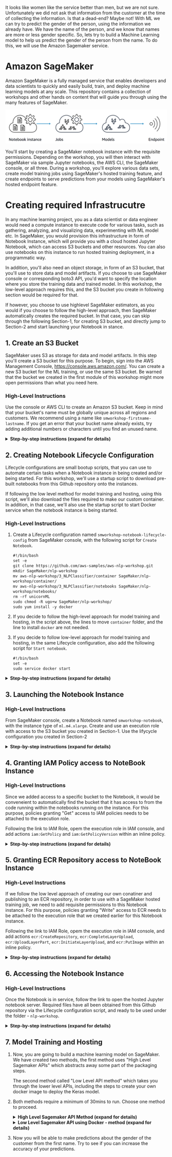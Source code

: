 It looks like women like the service better than men, but we are not sure. Unfortunately we did not ask that information from the customer at the time of collecting the information. Is that a dead-end? Maybe not! With ML we can try to predict the gender of the person, using the information we already have. We have the name of the person, and we know that names are more or less gender specific. So, lets try to build a Machine Learning model to help us predict the gender of the person from the name. To do this, we will use the Amazon Sagemaker service.

# Amazon SageMaker

Amazon SageMaker is a fully managed service that enables developers and data scientists to quickly and easily build, train, and deploy machine learning models at any scale. This repository contains a collection of workshops and other hands on content that will guide you through using the many features of SageMaker.  

![Overview](../images/overview.png)

You'll start by creating a SageMaker notebook instance with the requisite permissions. Depending on the workshop, you will then interact with SageMaker via sample Jupyter notebooks, the AWS CLI, the SageMaker console, or all three. During a workshop, you'll explore various data sets, create model training jobs using SageMaker's hosted training feature, and create endpoints to serve predictions from your models using SageMaker's hosted endpoint feature.  


# Creating required Infrastrucutre

In any machine learning project, you as a data scientist or data engineer would need a compute instance to execute code for various tasks, such as gathering, analyzing, and visualizing data, experimenting with ML model etc. In SageMaker, you would provision this infrastructure in form of Notebook Instance, which will provide you with a cloud hosted Jupyter Notebook, which can access S3 buckets and other resources. You can also use notebooks on this instance to run hosted training deployment, in a programmatic way.

In addition, you'll also need an object storage, in form of an S3 bucket, that you'll use to store data and model artifacts. If you choose to use SageMaker console or corresponding boto3 API, you'd want to specify the location where you store the training data and trained model. In this workshop, the low-level approach requires this, and the S3 bucket you create in following section would be required for that.

If however, you choose to use highlevel SageMaker estimators, as you would if you choose to follow the high-level approach, then SageMaker automatically creates the required bucket. In that case, you can skip through the following Section-1, for creating S3 bucket, and directly jump to Section-2 amd start launching your Notebook in stance.

## 1. Create an S3 Bucket

SageMaker uses S3 as storage for data and model artifacts.  In this step you'll create a S3 bucket for this purpose. To begin, sign into the AWS Management Console, https://console.aws.amazon.com/. You can create a new S3 bucket for the ML training, or use the same S3 bucket. Be warned that the bucket we created in the first module of this workshop might more open permissions than what you need here.

### High-Level Instructions

Use the console or AWS CLI to create an Amazon S3 bucket. Keep in mind that your bucket's name must be globally unique across all regions and customers. We recommend using a name like `smworkshop-firstname-lastname`. If you get an error that your bucket name already exists, try adding additional numbers or characters until you find an unused name.

<details>
<summary><strong>Step-by-step instructions (expand for details)</strong></summary><p>

1. In the AWS Management Console, choose **Services** then select **S3** under Storage.

1. Choose **+Create Bucket**

1. Provide a globally unique name for your bucket such as `smworkshop-firstname-lastname`.

1. Select the Region you've chosen to use for this workshop from the dropdown.

1. Choose **Next** in the lower right of the dialog without selecting a bucket to copy settings from.
    ![Create bucket screenshot](images/smworkshop-bucket-creation.png)

1. Leave everything default on `Configure options` screen and choose **Next** in the lower right of the dialog.   

1. On `Permissions` screen, esnure that public permissions are not granted to this bucket, by checking that under the dropdown for `Manage public permissions`, the option `Do not grant public read access to this bucket (Recommended)` remains selected. 
    ![Create bucket screenshot](images/smworkshop-bucket-permission.png)

1. Choose **Next** in the lower right of the dialog to go to Review screen, and verify the screen showed is similar to the example shown below.
    ![Create bucket screenshot](images/smworkshop-bucket-review.png)

1. Choose **Create Bucket** to complete the S3 bucket creation. You'll use this bucket to host your training data, and also to store the model artifacts.

</p></details>

## 2. Creating Notebook Lifecycle Configuration

Lifecycle configurations are small bootup scripts, that you can use to automate certain tasks when a Notebook instance in being created and/or being started. For this workshop, we'll use a startup script to download pre-built notebooks from this Github repository onto the instances.

If following the low level method for model training and hosting, using this script, we'll also download the files required to make our custom container. In addition, in that case, we'll also use the startup script to start Docker service when the notebook instance is being started.

### High-Level Instructions
1. Create a Lifecycle configuration named `smworkshop-notebook-lifecycle-config` from SageMaker console, with the following script for `Create Notebook`.
    ```
    #!/bin/bash
    set -e
    git clone https://github.com/aws-samples/aws-nlp-workshop.git
    mkdir SageMaker/nlp-workshop
    mv aws-nlp-workshop/3_NLPClassifier/container SageMaker/nlp-workshop/container/
    mv aws-nlp-workshop/3_NLPClassifier/notebooks SageMaker/nlp-workshop/notebooks/
    rm -rf unicornML
    sudo chmod -R ugo+w SageMaker/nlp-workshop/
    sudo yum install -y docker

    ```
1. If you decide to follow the high-level approach for model training and hosting, in the script above, the lines to move `container` folder, and the line to install `docker` are not needed.

1. If you decide to follow low-level approach for model training and hosting, in the same Lifecycle configuration, also add the following script for `Start notebook`.

    ```
    #!/bin/bash
    set -e
    sudo service docker start

    ```
<details>
<summary><strong>Step-by-step instructions (expand for details)</strong></summary><p>

1. In the AWS Management Console choose **Services** then select **Amazon SageMaker** under Machine Learning.

1. Choose **Lifecycle configurations** under the section **Notebook** on the left panel.
    ![Lifecycle configurations](images/lifecycle_configuration.png)

1. Choose **Create configuration** to open the create dialog.

1. Type the name `smworkshop-notebook-lifecycle-config` in the `Name` field.

1. In the tab **Start notebook**, type or copy-paste the `Start Notebook` script from above. (This is required to run docker service, neccessary only if you are following the low level approach for model training and hosting).
    ![Start notebook script](images/lifecycle_configuration-start-notebook.png)

1. In the tab **Create notebook**, type or copy-paste the `Create Notebook` script from above. (You can omit the commands to retain `container` folder and to install `docker`, if you choose to follow the high level approach for model training and hosting).
    ![Create notebook script](images/lifecycle_configuration-create-notebook.png)

1. Finish configuration by clicking **Create configuration**.

</p></details>

## 3. Launching the Notebook Instance

### High-Level Instructions
From SageMaker console, create a Notebook named `smworkshop-notebook`, with the instance type of `ml.m4.xlarge`.
Create and use an execution role with access to the S3 bucket you created in Section-1.
Use the lifycycle configuration you created in Section-2

<details>
<summary><strong>Step-by-step instructions (expand for details)</strong></summary><p>

1. In the AWS Management Console choose **Services** then select **Amazon SageMaker** under Machine Learning.

1. Choose **Notebook instances** under the section **Notebook** on the left panel.
    ![Notebook instances](images/notebook-instances.png)

1. Choose **Create notebook Instance** to open the create dialog.

1. Type the name `smworkshop-notebook` in the `Name` field.

1. From `Notebook instance type dropdown`, choose `ml.m4.xlarge`.

1. From `IAM role` dropdown, choose `Create a new role`.

1. In the dialog that pops up, keep the radio button for `Specific S3 buckets` selected, and type the S3 bucket name, that you used in section-1 of this module, such as `smworkshop-firstname-lastname`.
    ![Notebook instance IAM role](images/notebook-execution-role.png)

1. Choose **Create Role** to return to notebook creation dialog. Notice that SageMaker creates a new execution role with the current timestamp appended at the end of its name, and that this role remains selected under `IAM role` dropdown.

1. From the `Lifecycle configuration` dropdown, choose the configuration named `smworkshop-notebook-lifecycle-config`, that you created in section-2.

1. Leave the VPC selection and Encryption Keys empty for the purpose of this workshop, and choose **Create notebook instance** to finish creation.
    ![Notebook instance creation dialog](images/create-notebook-instance.png)

1. You'll be returned to the list of notebooks, with the status of curren notebook shown as `Pending`. Wait till the status changes to `InService`, before proceeding to the next section.
    ![Notebook instance creation status](images/notebook-instance-status.png)

</p></details>

## 4. Granting IAM Policy access to NoteBook Instance
### High-Level Instructions
Since we added access to a specific bucket to the Notebook, it would be conveneient to automatically find the bucket that it has access to from the code running within the notebooks running on the instance. For this purpose, policies granting "Get" access to IAM policies needs to be attached to the execution role.

Following the link to IAM Role, opem the execution role in IAM console, and add actions `iam:GetPolicy` and `iam:GetPolicyVersion` within an inline policy.

<details>
<summary><strong>Step-by-step instructions (expand for details)</strong></summary><p>

1. From the **Notebook instances** page, click on the hyperlink displayed as the `Name` of the notebook you just created, in this case - `smworkshop-notebook`.

1. From the **Notebook instance settings** page, follow the hyperlink displayed as the IAM role ARN.
    ![Notebook instance setting](images/notebook-instance-setting.png)

1. From the IAM console page that opens in a new browser tab, displying the role summary, choose **Add Inline policy**
    ![Notebook instance setting](images/notebook-execution-role-summary.png)

1. On **Create policy** page, click on **Choose a service**
    ![Notebook instance setting](images/create-policy.png)

1. In the suggestive search box, type "IAM", to have the list of displayed service filtered down, then choose **IAM** from the narrowed down list.
    ![Notebook instance setting](images/create-policy-iam.png)

1. Under `Actions` section, expand `Read` Access level

1. Select only actions - **GetPolicy** and **GetPolicyVersion**
    ![Notebook instance setting](images/create-policy-actions.png)

1. Under `Resources` section, click on the text displaying `You chose actions that require the policy resource type`.

1. Choose **All resources** radio button under `Resources` section.
    ![Notebook instance setting](images/create-policy-resources.png)

1. Choose **Review policy** at the bootom right-hand corner of the screen.

1. In the review screen, ensure there are no errors or warnings displayed.

1. Type a name of the policy in `Name` field, Choose a meaningful name, such as `IAMRoleRead`.

1. Choose **Create policy** at the bootom right-hand corner of the screen.
    ![Notebook instance setting](images/create-policy-review.png)

1. Close the browser tab

</p></details>

## 5. Granting ECR Repository access to NoteBook Instance
### High-Level Instructions
If we follow the low level approach of creating our own conatiner and publishing to an ECR repository, in order to use with a SageMaker hosted training job, we need to add requisite permissions to this Notebook instance. For this purpose, policies granting "Write" access to ECR needs to be attached to the execution role that we created earlier for this Notebook instance.

Following the link to IAM Role, opem the execution role in IAM console, and add actions `ecr:CreateRepository`, `ecr:CompleteLayerUpload`,  `ecr:UploadLayerPart`, `ecr:InitiateLayerUpload`, and `ecr:PutImage` within an inline policy.

<details>
<summary><strong>Step-by-step instructions (expand for details)</strong></summary><p>

1. From the **Notebook instances** page, click on the hyperlink displayed as the `Name` of the notebook you just created, in this case - `smworkshop-notebook`.

1. From the **Notebook instance settings** page, follow the hyperlink displayed as the IAM role ARN.
    ![Notebook instance setting](images/notebook-instance-setting.png)

1. From the IAM console page that opens in a new browser tab, displying the role summary, choose **Add Inline policy**
    ![Notebook instance setting](images/notebook-execution-role-summary.png)

1. On **Create policy** page, click on **Choose a service**
    ![Notebook instance setting](images/create-policy.png)

1. In the suggestive search box, type "EC2", to have the list of displayed service filtered down, then choose **EC2 Container Registry** from the narrowed down list.
    ![Notebook instance setting](images/create-policy-ecr.png)

1. Under `Actions` section, expand `Write` Access level

1. Select actions - **CreateRepository**, **InitiateLayerUpload**, **UploadLayerPart**, **CompleteLayerUpload** and **PutImage**
    ![Notebook instance setting](images/create-policy-actions-ecr.png)

1. Under `Resources` section, click on the text displaying `You chose actions that require the policy resource type`.

1. Choose **All resources** radio button under `Resources` section.
    ![Notebook instance setting](images/create-policy-resources-ecr.png)

1. Choose **Review policy** at the bootom right-hand corner of the screen.

1. In the review screen, ensure there are no errors or warnings displayed.

1. Type a name of the policy in `Name` field, Choose a meaningful name, such as `ECRUpload`.

1. Choose **Create policy** at the bootom right-hand corner of the screen.
    ![Notebook instance setting](images/create-policy-review-ecr.png)

1. Close the browser tab
</p></details>

## 6. Accessing the Notebook Instance
### High-Level Instructions
Once the Notebook is in service, follow the link to open the hosted Jupyter notebook server. Required files have all been obtained from this Github repository via the Lifecycle configuration script, and ready to be used under the folder - `nlp-workshop`.

<details>
<summary><strong>Step-by-step instructions (expand for details)</strong></summary><p>

1. From the **Notebook instances** page, click on the hyperlink displayed as the `Name` of the notebook you just created, in this case - `smworkshop-notebook`.

1. Wait for the server status to change to **InService**. This will take several minutes, possibly up to ten but likely less.

    ![Access Notebook](images/notebook-ready.png)

1. Click **Open**. You will now see the Jupyter homepage for your notebook instance.

    ![Open Notebook](images/jupyter-homepage.png)

1. The folder named `nlp-workshop` contains the required notebooks and containerization framework neede for the following section. Click on the folder name to navigate into the folder, then follow one of the two approaches from the section to train and host a gender identification model.
</p></details>

## 7. Model Training and Hosting

1. Now, you are going to build a machine learning model on SageMaker. We have created two methods, the first method uses "High Level Sagemaker APIs" which abstracts away some part of the packaging steps.

   The second method called "Low Level API method" which takes you through the lower level APIs, including the steps to create your own docker image to deploy the Keras model.

2. Both methods require a minimum of 30mins to run. Choose one method to proceed.

    <details>
    <summary><strong>High Level Sagemaker API Method (expand for details)</strong></summary><p>

    Once you open the notebook, you will see a file browser. Browse to the folder called "nlp-workshop/notebooks/". Click on the "highlevel-tensorflow-classifer.ipynb" file to open the Jypyter notebook. The remaining instructions to run the notebook are embeddeded in the notebook itself.

    After successfully creating an endpoint, the next step would be to create a new API Gateway method, a Lambda function in the backend to integrate with the hosted endpoint, and update the configuration Javsacript of your webapplication so that when `Identify Gender` button is clicked, this new endpoint recieved the HTTP request. If you're eager to see the end result of all the hard work you put in to identify customers' genders, you can launch one of these AWS CloudFormation templates in the Region of your choice to build the necessary resources automatically.

    Region| Launch
    ------|-----
    US East (N. Virginia) | [![Launch Module 1 in us-east-1](http://docs.aws.amazon.com/AWSCloudFormation/latest/UserGuide/images/cloudformation-launch-stack-button.png)](https://console.aws.amazon.com/cloudformation/home?region=us-east-1#/stacks/new?stackName=nlp-workshop-voc-sagemaker&templateURL=https://s3.amazonaws.com/nlp-serverless-workshop/voc-sagemaker-high-level.json)
    US East (Ohio) | [![Launch Module 1 in us-east-2](http://docs.aws.amazon.com/AWSCloudFormation/latest/UserGuide/images/cloudformation-launch-stack-button.png)](https://console.aws.amazon.com/cloudformation/home?region=us-east-2#/stacks/new?stackName=nlp-workshop-voc-sagemaker&templateURL=https://s3.amazonaws.com/nlp-serverless-workshop/voc-sagemaker-high-level.json)
    US West (Oregon) | [![Launch Module 1 in us-west-2](http://docs.aws.amazon.com/AWSCloudFormation/latest/UserGuide/images/cloudformation-launch-stack-button.png)](https://console.aws.amazon.com/cloudformation/home?region=us-west-2#/stacks/new?stackName=nlp-workshop-voc-sagemaker&templateURL=https://s3.amazonaws.com/nlp-serverless-workshop/voc-sagemaker-high-level.json)
    EU (Ireland) | [![Launch Module 1 in eu-west-1](http://docs.aws.amazon.com/AWSCloudFormation/latest/UserGuide/images/cloudformation-launch-stack-button.png)](https://console.aws.amazon.com/cloudformation/home?region=eu-west-1#/stacks/new?stackName=nlp-workshop-voc-sagemaker&templateURL=https://s3.amazonaws.com/nlp-serverless-workshop/voc-sagemaker-high-level.json)

    </details>

    <details>
    <summary><strong>Low Level Sagemaker API using Docker - method (expand for details)</strong></summary><p>

    #### 1. Experimentation
            
    In the experimentation phase you'll use the notebook named `dockerizer-preperation-gender-classifier.ipynb` to collect data, format data for your experiment, build and tweak the model and do some quick test to validate the propose model works.

    So head over to that notebook, and come back to the next sub-section once you finish running the notebook - `dockerizer-preperation-gender-classifier.ipynb`

    #### 2. Containerization
            
    In the containerization phase, you'll package the training and prediction code that you perfected during the experimentation phase, and use SageMaker to orchestrate training and hosting, possibly running training for more epochs, to get better accuracy of predictions.

    So, from your notebook instance, open the notebook named `dockerizer-orchestration-gender-classifier.ipynb`, and follow along. Once completed, come back to the next sub-section.

    #### 3. Integration
            
    Now that you have the trained model hosted behind a SageMaker managed endpoint, the next step would be to create a new API Gateway method, a Lambda function in the backend to integrate with the hosted endpoint, and update the configuration Javsacript of your webapplication.
    
    Once configured, thos will enable the `Identify Gender` button, which when clicked, would send HTTP request to the new endpoint. 
    
    Eager to see the end result of all the hard work you put in to identify customers' genders?  Launch one of these AWS CloudFormation templates in the Region of your choice to build the necessary resources
    automatically.

    Region| Launch
    ------|-----
    US East (N. Virginia) | [![Launch Module 1 in us-east-1](http://docs.aws.amazon.com/AWSCloudFormation/latest/UserGuide/images/cloudformation-launch-stack-button.png)](https://console.aws.amazon.com/cloudformation/home?region=us-east-1#/stacks/new?stackName=nlp-workshop-voc-sagemaker&templateURL=https://s3.amazonaws.com/nlp-serverless-workshop/templates/voc-sagemaker.json)
    US East (Ohio) | [![Launch Module 1 in us-east-2](http://docs.aws.amazon.com/AWSCloudFormation/latest/UserGuide/images/cloudformation-launch-stack-button.png)](https://console.aws.amazon.com/cloudformation/home?region=us-east-2#/stacks/new?stackName=nlp-workshop-voc-sagemaker&templateURL=https://s3.amazonaws.com/nlp-serverless-workshop/templates/voc-sagemaker.json)
    US West (Oregon) | [![Launch Module 1 in us-west-2](http://docs.aws.amazon.com/AWSCloudFormation/latest/UserGuide/images/cloudformation-launch-stack-button.png)](https://console.aws.amazon.com/cloudformation/home?region=us-west-2#/stacks/new?stackName=nlp-workshop-voc-sagemaker&templateURL=https://s3.amazonaws.com/nlp-serverless-workshop/templates/voc-sagemaker.json)
    EU (Ireland) | [![Launch Module 1 in eu-west-1](http://docs.aws.amazon.com/AWSCloudFormation/latest/UserGuide/images/cloudformation-launch-stack-button.png)](https://console.aws.amazon.com/cloudformation/home?region=eu-west-1#/stacks/new?stackName=nlp-workshop-voc-sagemaker&templateURL=https://s3.amazonaws.com/nlp-serverless-workshop/templates/voc-sagemaker.json)
    </details>


3. Now you will be able to make predictions about the gender of the customer from the first name. Try to see if you can increase the accuracy of your predictions.

